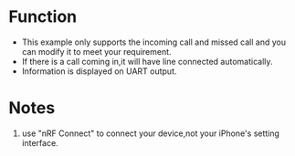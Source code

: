 # Function
- This example only supports the incoming call and missed call and you can modify it to meet your requirement. 
- If there is a call coming in,it will have line connected automatically.
- Information is displayed on UART output.

# Notes
1. use "nRF Connect" to connect your device,not your iPhone's setting interface.  